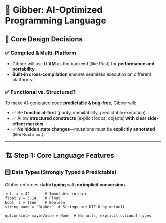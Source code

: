 # 🚀 **Gibber: AI-Optimized Programming Language**  

## 🔹 **Core Design Decisions**  

### ✅ **Compiled & Multi-Platform**  
- Gibber will use **LLVM** as the backend (like Rust) for **performance and portability**.  
- **Built-in cross-compilation** ensures seamless execution on different platforms.  

### ✅ **Functional vs. Structured?**  
To make AI-generated code **predictable & bug-free**, Gibber will:  
- ✅ Be **functional-first** (purity, immutability, predictable execution).  
- ✅ Allow **structured constructs** (explicit loops, objects) **with clear side-effect markers**.  
- ✅ **No hidden state changes**—mutations must be **explicitly annotated** (like Rust’s `mut`).  

---

## 🏗 **Step 1: Core Language Features**  

### **1️⃣ Data Types** (Strongly Typed & Predictable)  
Gibber enforces **static typing** with **no implicit conversions**.  

```gibber
int  x = 42       # Immutable integer
float y = 3.14    # Float
bool  z = true    # Boolean
string name = "Gibber"  # Strings are UTF-8 by default

option<int> maybeValue = None  # No nulls, explicit optional types

```

